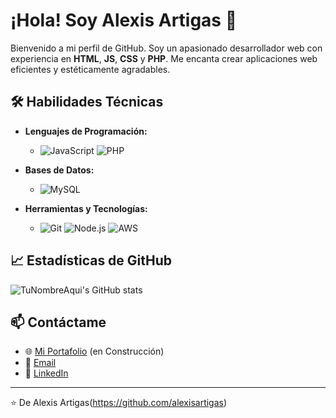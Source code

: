 # ¡Hola! Soy Alexis Artigas 👋

Bienvenido a mi perfil de GitHub. Soy un apasionado desarrollador web con experiencia en **HTML**, **JS**, **CSS** y **PHP**. Me encanta crear aplicaciones web eficientes y estéticamente agradables.

## 🛠 Habilidades Técnicas

- **Lenguajes de Programación:** 
  - ![JavaScript](https://img.shields.io/badge/-JavaScript-F7DF1E?style=flat-square&logo=JavaScript&logoColor=black)
   ![PHP](https://img.shields.io/badge/-PHP-777BB4?style=flat-square&logo=PHP&logoColor=white)

- **Bases de Datos:**
  - ![MySQL](https://img.shields.io/badge/-MySQL-4479A1?style=flat-square&logo=MySQL&logoColor=white)

- **Herramientas y Tecnologías:** 
  - ![Git](https://img.shields.io/badge/-Git-F05032?style=flat-square&logo=Git&logoColor=white)
  ![Node.js](https://img.shields.io/badge/-Node.js-339933?style=flat-square&logo=Node.js&logoColor=white)
    ![AWS](https://img.shields.io/badge/-AWS-232F3E?style=flat-square&logo=Amazon-AWS&logoColor=white)


## 📈 Estadísticas de GitHub

![TuNombreAqui's GitHub stats](https://github-readme-stats.vercel.app/api?username=tunombredeusuario&show_icons=true&theme=radical)

## 📫 Contáctame

- 🌐 [Mi Portafolio](#URL-de-tu-portafolio-aquí) (en Construcción)
- 📧 [Email](mailto:alexisartigas@gmail.com)
- 💼 [LinkedIn](https://www.linkedin.com/in/alexis-artigas-3b8855ab/)
---

⭐️ De Alexis Artigas(https://github.com/alexisartigas)
